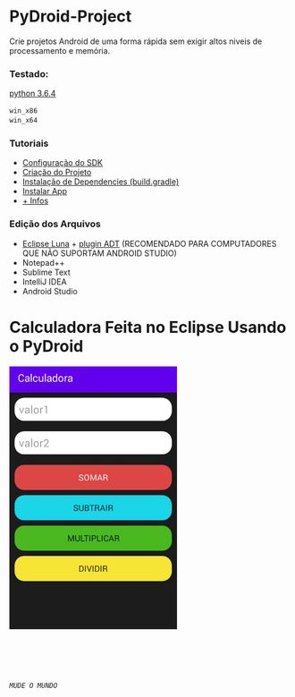 # PyDroid-Project

Crie projetos Android de uma forma rápida sem exigir altos niveis de processamento e memória.


### Testado:
[python 3.6.4](https://www.python.org/downloads/release/python-364/)
``` css
win_x86
win_x64
```
### Tutoriais

- [Configuração do SDK](tutoriais/SDKConfig.md)
- [Criação do Projeto](tutoriais/CriarProjeto.md)
- [Instalação de Dependencies (build.gradle)](tutoriais/Dependencies.md)
- [Instalar App](tutoriais/installApp.md)
- [+ Infos](Instalação_do_PyDroid_com_Eclipse_Luna.pdf)

### Edição dos Arquivos

- [Eclipse Luna](https://www.eclipse.org/downloads/packages/release/luna/sr2/eclipse-ide-java-ee-developers) + [plugin ADT](https://dl-ssl.google.com/android/eclipse/)
(RECOMENDADO PARA COMPUTADORES QUE NÃO SUPORTAM ANDROID STUDIO)
- Notepad++
- Sublime Text
- IntelliJ IDEA
- Android Studio

# Calculadora Feita no Eclipse Usando o PyDroid
<img src="tutoriais/calc.jpg" width="300">
<br>
<br>
<br>
<br>
<br>

###### ```MUDE O MUNDO```
